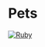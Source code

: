 # Pets

[![Ruby](https://github.com/kzielonka/pets/actions/workflows/ruby.yml/badge.svg)](https://github.com/kzielonka/pets/actions/workflows/ruby.yml)
